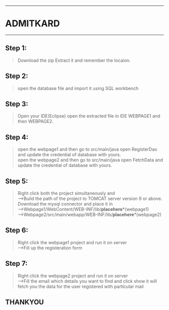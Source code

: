 ***********************************************************************************************************************************************************************
# ADMITKARD

***********************************************************************************************************************************************************************


## Step 1:
>Download the zip
>Extract it and remember the locaion.

## Step 2:
>open the database file and import it using SQL workbench

## Step 3:
>Open your IDE(Eclipse)
>open the extracted file in IDE WEBPAGE1 and then WEBPAGE2.

## Step 4:
>open the webpage1 and then go to src/main/java open RegisterDao and update the credential of database with yours.         
>open the webpage2 and then go to src/main/java open FetchData and update the credential of database with yours.

## Step 5:
>Right click both the project simultaneously and                                             
     -->Build the path of the project to TOMCAT server version 9 or above.                            
>Download the mysql connector and place it in                          
     -->Webpage1/WebContent/WEB-INF/lib/**placehere***(webpage1)                 
     -->Webpage2/src/main/webapp/WEB-INF/lib/**placehere***(webpage2)               
     
## Step 6:
>Right click the webpage1 project and run it on server                    
     -->Fill up the registeration form                      
     
## Step 7:                        
>Right click the webpage2 project and run it on server                                                                                                           
     -->Fill the email which details you want to find and click show it will fetch you the data for the user registered with particular mail


## THANKYOU


